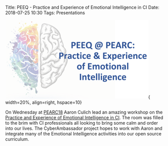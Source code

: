 Title: PEEQ - Practice and Experience of Emotional Intelligence in CI
Date: 2018-07-25 10:30
Tags: Presentations

![PEEQ Logo](./images/PEEQ.png){ width=20%, align=right, hspace=10}

On Wednesday at [PEARC18](//www.pearc18.pearc.org/) Aaron Culich lead an amazing workshop on the [Practice and Experience of Emotional Intelligence in CI](//pearc18.conference-program.com/?page_id=10&id=work119&sess=sess130).  The room was filled to the brim with CI professionals all looking to bring some calm and order into our lives.  The CyberAmbassador project hopes to work with Aaron and integrate many of the Emotional Intelligence activities into our open source curriculum.
